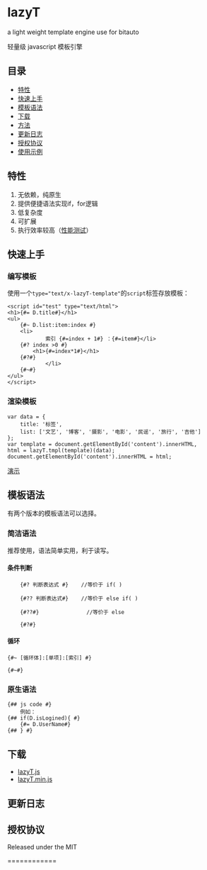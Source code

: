 lazyT
=====

a light weight template engine use for bitauto

轻量级 javascript 模板引擎

##	目录

*	[特性](#特性)
*	[快速上手](#快速上手)
*	[模板语法](#模板语法)
*	[下载](#下载)
*	[方法](#方法)
*	[更新日志](#更新日志)
*	[授权协议](#授权协议)
*	[使用示例](http://111skr.github.com/lazyT/lazyTDemo/demo1.html)

##	特性

1.	无依赖，纯原生
2.	提供便捷语法实现if，for逻辑
3.	低复杂度
4.	可扩展
5.	执行效率较高（[性能测试](http://111skr.github.io/lazyT/lazyTDemo/speedTest.html)）


## 快速上手


### 编写模板

使用一个``type="text/x-lazyT-template"``的``script``标签存放模板：
	
	<script id="test" type="text/html">
	<h1>{#= D.title#}</h1>
	<ul>
	    {#~ D.list:item:index #}
		<li>
                索引 {#=index + 1#} ：{#=item#}</li>
		{#? index >0 #}
			<h1>{#=index*1#}</h1>
		{#?#}
                </li>
	    {#~#}
	</ul>
	</script>

### 渲染模板
	
	var data = {
		title: '标签',
		list: ['文艺', '博客', '摄影', '电影', '民谣', '旅行', '吉他']
	};
	var template = document.getElementById('content').innerHTML,
	html = lazyT.tmpl(template)(data);
	document.getElementById('content').innerHTML = html;


[演示](http://111skr.github.com/lazyT/lazyTDemo/demo1.html)

##	模板语法

有两个版本的模板语法可以选择。

###	简洁语法

推荐使用，语法简单实用，利于读写。

####    条件判断

        {#? 判断表达式 #}    //等价于 if( )
        
        {#?? 判断表达式#}    //等价于 else if( )

        {#??#}               //等价于 else

        {#?#}

####    循环

	{#~ [循环体]:[单项]:[索引] #}		
	
	{#~#}

###	原生语法
	
	{## js code #}
        例如：
	{## if(D.isLogined){ #}
		{#= D.UserName#}
	{## } #}

##	下载

* [lazyT.js](https://raw.githubusercontent.com/111skr/lazyT/master/lazyT.js) 
* [lazyT.min.js](https://raw.githubusercontent.com/111skr/lazyT/master/lazyT.min.js)


## 更新日志


## 授权协议

Released under the MIT

============
